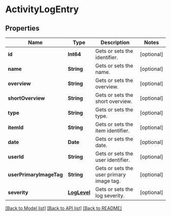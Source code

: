 # ActivityLogEntry

## Properties
Name | Type | Description | Notes
------------ | ------------- | ------------- | -------------
**id** | **Int64** | Gets or sets the identifier. | [optional] 
**name** | **String** | Gets or sets the name. | [optional] 
**overview** | **String** | Gets or sets the overview. | [optional] 
**shortOverview** | **String** | Gets or sets the short overview. | [optional] 
**type** | **String** | Gets or sets the type. | [optional] 
**itemId** | **String** | Gets or sets the item identifier. | [optional] 
**date** | **Date** | Gets or sets the date. | [optional] 
**userId** | **String** | Gets or sets the user identifier. | [optional] 
**userPrimaryImageTag** | **String** | Gets or sets the user primary image tag. | [optional] 
**severity** | [**LogLevel**](LogLevel.md) | Gets or sets the log severity. | [optional] 

[[Back to Model list]](../README.md#documentation-for-models) [[Back to API list]](../README.md#documentation-for-api-endpoints) [[Back to README]](../README.md)


